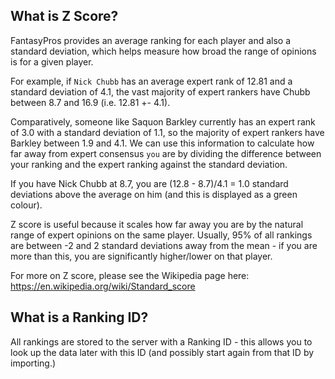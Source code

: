 ## What is Z Score?

FantasyPros provides an average ranking for each player and also a standard deviation, which helps measure how broad the range of opinions is for a given player. 

For example, if `Nick Chubb` has an average expert rank of 12.81 and a standard deviation of 4.1, the vast majority of expert rankers have Chubb between 8.7 and 16.9 (i.e. 12.81 +- 4.1). 

Comparatively, someone like Saquon Barkley currently has an expert rank of 3.0 with a standard deviation of 1.1, so the majority of expert rankers have Barkley between 1.9 and 4.1. 
We can use this information to calculate how far away from expert consensus `you` are by dividing the difference between your ranking and the expert ranking against the standard deviation.

If you have Nick Chubb at 8.7, you are (12.8 - 8.7)/4.1 = 1.0 standard deviations above the average on him (and this is displayed as a green colour). 

Z score is useful because it scales how far away you are by the natural range of expert opinions on the same player. Usually, 95% of all rankings are between -2 and 2 standard deviations away from the mean - if you are more than this, you are significantly higher/lower on that player.

For more on Z score, please see the Wikipedia page here: https://en.wikipedia.org/wiki/Standard_score


## What is a Ranking ID?

All rankings are stored to the server with a Ranking ID - this allows you to look up the data later with this ID (and possibly start again from that ID by importing.)

